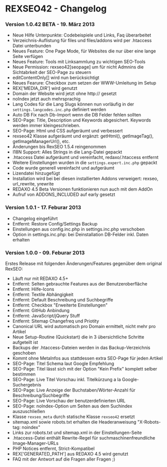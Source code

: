 REXSEO42 - Changelog
====================

### Version 1.0.42 BETA - 19. März 2013

* Neue Hilfe Unterpunkte: Codebeispiele und Links, Faq überarbeitet
* Verzeichnis-Auflistung für files und files/addons wird per .htaccess Datei unterbunden
* Neues Feature: One Page Mode, für Websites die nur über eine lange Seite verfügen 
* Neues Feature: Tools mit Linksammlung zu wichtigen SEO-Tools
* Neue Permission: rexseo42[seopage] um für nicht Admnins die Sichtabrkeit der SEO-Page zu steuern
* editContentOnly[] wird nun berücksichtigt
* Neues Fearure: Checkbox zum setzen der WWW-Umleitung im Setup
* REX['MEDIA_DIR'] wird genutzt
* Domain der Website wird jetzt ohne http:// gesetzt
* noIndex jetzt auch mehrsprachig
* Lang Codes für die Lang Slugs können nun vorläufig in der `settings.langcodes.inc.php` definiert werden
* Auto DB Fix nach Db-Import wenn die DB Felder fehlen sollten
* SEO-Page: Title, Description und Keywords abgesichert. Keywords werden immer kleingeschrieben.
* SEO-Page: Html und CSS aufgeräumt und verbessert
* rexseo42 Klasse aufgeräumt und ergänzt: getHtml(), getImageTag(), getImageManagerUrl(), etc.
* Änderungen bis RexSEO 1.5.4 reingenommen
* I18N Support: Alles Strings in die Lang-Datei gepackt
* .htaccess Datei aufgeräumt und vereinfacht, redaxo/.htaccess entfernt
* Weitere Einstellungen  wurden in die `settings.expert.inc.php` gepackt
* Code wurde generell vereinfacht und aufgeräumt 
* Lizendatei hinzugefügt
* Installation wird bei bei diesen installierten Addons verweigert: rexseo, url_rewrite, yrewrite
* REDAXO 4.5 Beta Versionen funktionieren nun auch mit dem AddOn
* Aufruf von ADDONS_INCLUDED auf early gesetzt

### Version 1.0.1 - 17. Feburar 2013

* Changelog eingeführt
* Entfernt: Restore Config/Settings Backup
* Einstellungen aus config.inc.php in settings.inc.php verschoben
* Option in settings.inc.php: bei Deinstallation DB-Felder inkl. Daten erhalten 

### Version 1.0.0 - 09. Feburar 2013

Erstes Release mit folgenden Änderungen/Features gegenüber dem original RexSEO:

* Läuft nur mit REDAXO 4.5+
* Entfernt: Selten gebrauchte Features aus der Benutzeroberfläche
* Entfernt: Hilfe-Icons
* Entfernt: Textile Abhängigkeit 
* Entfernt: Default Beschreibung und Suchbegriffe
* Entfernt: Checkbox "Erweiterte Einstellungen"
* Entfernt: GitHub Anbindung
* Entfernt: JavaScript/jQuery Stuff
* Entfernt: Sitemap Changefreq und Priotity
* Canonical URL wird automatisch pro Domain ermittelt, nicht mehr pro Artikel
* Neue Setup-Routine (Quickstart) die in 3 übersichtliche Schritte aufgeteilt ist
* Backups der .htaccess-Dateien werden in das Backup-Verzeichnis geschoben
* Kommt ohne MetaInfos aus stattdessen extra SEO-Page für jeden Artikel
* SEO-Page: Titel Schema laut Google Empfehlung
* SEO-Page: Titel lässt sich mit der Option "Kein Prefix" komplett selber bestimmen
* SEO-Page: Live Titel Vorschau inkl. Titelkürzung a la Google-Suchergebnis
* SEO-Page: Live Anzeige der Buchstaben/Wörter-Anzahl für Beschreibung/Suchbegriffe
* SEO-Page: Live Vorschau der benutzerdefinierten URL
* SEO-Page: noIndex-Option um Seiten aus dem Suchindex auszuschließen
* Klasse `rexseo_meta` durch statische Klasse `rexseo42` ersetzt
* sitemap.xml sowie robots.txt erhalten die Headeranweisung "X-Robots-tag: noindex"
* Links zur robots.txt und sitemap.xml in der Einstellungen-Seite
* .htaccess-Datei enthält Rewrite-Regel für suchmaschinenfreundliche Image-Manager-URLs 
* PHP Notices entfernt, Strict-Kompatibel
* REX['GENERATED_PATH'] aus REDAXO 4.5 wird genutzt
* FAQ mit der Antwort auf die Fragen aller Fragen ;)
